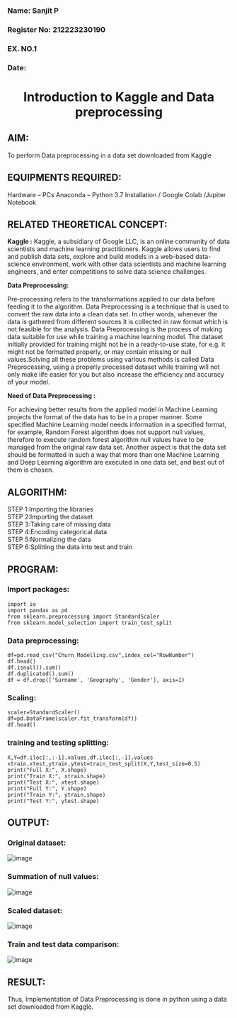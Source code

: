 <H3>Name: Sanjit P</H3>
<H3>Register No: 212223230190</H3>
<H3>EX. NO.1</H3>
<H3>Date: </H3>
<H1 ALIGN =CENTER> Introduction to Kaggle and Data preprocessing</H1>

## AIM:

To perform Data preprocessing in a data set downloaded from Kaggle

## EQUIPMENTS REQUIRED:
Hardware – PCs
Anaconda – Python 3.7 Installation / Google Colab /Jupiter Notebook

## RELATED THEORETICAL CONCEPT:

**Kaggle :**
Kaggle, a subsidiary of Google LLC, is an online community of data scientists and machine learning practitioners. Kaggle allows users to find and publish data sets, explore and build models in a web-based data-science environment, work with other data scientists and machine learning engineers, and enter competitions to solve data science challenges.

**Data Preprocessing:**

Pre-processing refers to the transformations applied to our data before feeding it to the algorithm. Data Preprocessing is a technique that is used to convert the raw data into a clean data set. In other words, whenever the data is gathered from different sources it is collected in raw format which is not feasible for the analysis.
Data Preprocessing is the process of making data suitable for use while training a machine learning model. The dataset initially provided for training might not be in a ready-to-use state, for e.g. it might not be formatted properly, or may contain missing or null values.Solving all these problems using various methods is called Data Preprocessing, using a properly processed dataset while training will not only make life easier for you but also increase the efficiency and accuracy of your model.

**Need of Data Preprocessing :**

For achieving better results from the applied model in Machine Learning projects the format of the data has to be in a proper manner. Some specified Machine Learning model needs information in a specified format, for example, Random Forest algorithm does not support null values, therefore to execute random forest algorithm null values have to be managed from the original raw data set.
Another aspect is that the data set should be formatted in such a way that more than one Machine Learning and Deep Learning algorithm are executed in one data set, and best out of them is chosen.


## ALGORITHM:
STEP 1:Importing the libraries<BR>
STEP 2:Importing the dataset<BR>
STEP 3:Taking care of missing data<BR>
STEP 4:Encoding categorical data<BR>
STEP 5:Normalizing the data<BR>
STEP 6:Splitting the data into test and train<BR>

##  PROGRAM:
### Import packages:
```
import io
import pandas as pd
from sklearn.preprocessing import StandardScaler
from sklearn.model_selection import train_test_split
```
### Data preprocessing:
```
df=pd.read_csv("Churn_Modelling.csv",index_col="RowNumber")
df.head()
df.isnull().sum()
df.duplicated().sum()
df = df.drop(['Surname', 'Geography', 'Gender'], axis=1)
```
### Scaling:
```
scaler=StandardScaler()
df=pd.DataFrame(scaler.fit_transform(df))
df.head()
```
### training and testing splitting:
```
X,Y=df.iloc[:,:-1].values,df.iloc[:,-1].values
xtrain,xtest,ytrain,ytest=train_test_split(X,Y,test_size=0.5)
print("Full X:", X.shape)
print("Train X:", xtrain.shape)
print("Test X:", xtest.shape)
print("Full Y:", Y.shape)
print("Train Y:", ytrain.shape)
print("Test Y:", ytest.shape)
```

## OUTPUT:
### Original dataset:
![image](https://github.com/user-attachments/assets/5a7976ea-2305-49f2-8e5c-e4aa73920353)

### Summation of null values:
![image](https://github.com/user-attachments/assets/84d51dd0-2d8c-4afd-b72e-a0f808e71ca1)

### Scaled dataset:
![image](https://github.com/user-attachments/assets/f6c7e954-d57c-440e-8445-9b0fad3c7c6d)

### Train and test data comparison:
![image](https://github.com/user-attachments/assets/f96713e2-8c12-406d-9fa9-8dae848e333a)

## RESULT:
Thus, Implementation of Data Preprocessing is done in python  using a data set downloaded from Kaggle.
